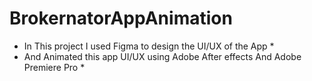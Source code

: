 # BrokernatorAppAnimation
* In This project I used Figma to design the UI/UX of the App *
* And Animated this app UI/UX using Adobe After effects And Adobe Premiere Pro *
